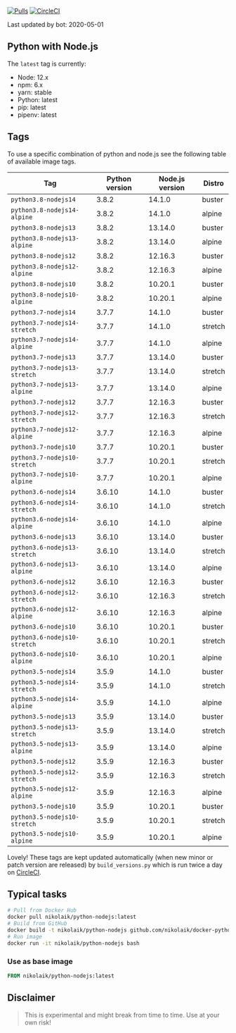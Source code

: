 [![Pulls](https://img.shields.io/docker/pulls/nikolaik/python-nodejs.svg?style=flat-square)](https://hub.docker.com/r/nikolaik/python-nodejs/)
[![CircleCI](https://img.shields.io/circleci/project/github/nikolaik/docker-python-nodejs.svg?style=flat-square)](https://circleci.com/gh/nikolaik/docker-python-nodejs)

Last updated by bot: 2020-05-01

## Python with Node.js
The `latest` tag is currently:

- Node: 12.x
- npm: 6.x
- yarn: stable
- Python: latest
- pip: latest
- pipenv: latest

## Tags
To use a specific combination of python and node.js see the following table of available image tags.

Tag | Python version | Node.js version | Distro
--- | --- | --- | ---
`python3.8-nodejs14` | 3.8.2 | 14.1.0 | buster
`python3.8-nodejs14-alpine` | 3.8.2 | 14.1.0 | alpine
`python3.8-nodejs13` | 3.8.2 | 13.14.0 | buster
`python3.8-nodejs13-alpine` | 3.8.2 | 13.14.0 | alpine
`python3.8-nodejs12` | 3.8.2 | 12.16.3 | buster
`python3.8-nodejs12-alpine` | 3.8.2 | 12.16.3 | alpine
`python3.8-nodejs10` | 3.8.2 | 10.20.1 | buster
`python3.8-nodejs10-alpine` | 3.8.2 | 10.20.1 | alpine
`python3.7-nodejs14` | 3.7.7 | 14.1.0 | buster
`python3.7-nodejs14-stretch` | 3.7.7 | 14.1.0 | stretch
`python3.7-nodejs14-alpine` | 3.7.7 | 14.1.0 | alpine
`python3.7-nodejs13` | 3.7.7 | 13.14.0 | buster
`python3.7-nodejs13-stretch` | 3.7.7 | 13.14.0 | stretch
`python3.7-nodejs13-alpine` | 3.7.7 | 13.14.0 | alpine
`python3.7-nodejs12` | 3.7.7 | 12.16.3 | buster
`python3.7-nodejs12-stretch` | 3.7.7 | 12.16.3 | stretch
`python3.7-nodejs12-alpine` | 3.7.7 | 12.16.3 | alpine
`python3.7-nodejs10` | 3.7.7 | 10.20.1 | buster
`python3.7-nodejs10-stretch` | 3.7.7 | 10.20.1 | stretch
`python3.7-nodejs10-alpine` | 3.7.7 | 10.20.1 | alpine
`python3.6-nodejs14` | 3.6.10 | 14.1.0 | buster
`python3.6-nodejs14-stretch` | 3.6.10 | 14.1.0 | stretch
`python3.6-nodejs14-alpine` | 3.6.10 | 14.1.0 | alpine
`python3.6-nodejs13` | 3.6.10 | 13.14.0 | buster
`python3.6-nodejs13-stretch` | 3.6.10 | 13.14.0 | stretch
`python3.6-nodejs13-alpine` | 3.6.10 | 13.14.0 | alpine
`python3.6-nodejs12` | 3.6.10 | 12.16.3 | buster
`python3.6-nodejs12-stretch` | 3.6.10 | 12.16.3 | stretch
`python3.6-nodejs12-alpine` | 3.6.10 | 12.16.3 | alpine
`python3.6-nodejs10` | 3.6.10 | 10.20.1 | buster
`python3.6-nodejs10-stretch` | 3.6.10 | 10.20.1 | stretch
`python3.6-nodejs10-alpine` | 3.6.10 | 10.20.1 | alpine
`python3.5-nodejs14` | 3.5.9 | 14.1.0 | buster
`python3.5-nodejs14-stretch` | 3.5.9 | 14.1.0 | stretch
`python3.5-nodejs14-alpine` | 3.5.9 | 14.1.0 | alpine
`python3.5-nodejs13` | 3.5.9 | 13.14.0 | buster
`python3.5-nodejs13-stretch` | 3.5.9 | 13.14.0 | stretch
`python3.5-nodejs13-alpine` | 3.5.9 | 13.14.0 | alpine
`python3.5-nodejs12` | 3.5.9 | 12.16.3 | buster
`python3.5-nodejs12-stretch` | 3.5.9 | 12.16.3 | stretch
`python3.5-nodejs12-alpine` | 3.5.9 | 12.16.3 | alpine
`python3.5-nodejs10` | 3.5.9 | 10.20.1 | buster
`python3.5-nodejs10-stretch` | 3.5.9 | 10.20.1 | stretch
`python3.5-nodejs10-alpine` | 3.5.9 | 10.20.1 | alpine

Lovely! These tags are kept updated automatically (when new minor or patch version are released) by `build_versions.py` which is run twice a day on [CircleCI](https://circleci.com/gh/nikolaik/docker-python-nodejs).

## Typical tasks
```bash
# Pull from Docker Hub
docker pull nikolaik/python-nodejs:latest
# Build from GitHub
docker build -t nikolaik/python-nodejs github.com/nikolaik/docker-python-nodejs
# Run image
docker run -it nikolaik/python-nodejs bash
```

### Use as base image
```Dockerfile
FROM nikolaik/python-nodejs:latest
```

## Disclaimer
> This is experimental and might break from time to time. Use at your own risk!
